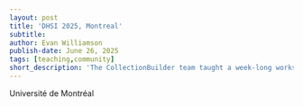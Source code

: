 ```yaml
---
layout: post
title: 'DHSI 2025, Montreal'
subtitle:
author: Evan Williamson
publish-date: June 26, 2025
tags: [teaching,community]
short_description: 'The CollectionBuilder team taught a week-long workshop at the Digital Humanities Summer Institute (DHSI) in Montreal, Canada this month.'
---
```


Université de Montréal
